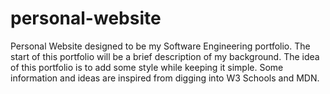 # personal-website
Personal Website designed to be my Software Engineering portfolio.
The start of this portfolio will be a brief description of my background.
The idea of this portfolio is to add some style while keeping it simple.
Some information and ideas are inspired from digging into W3 Schools and MDN.
